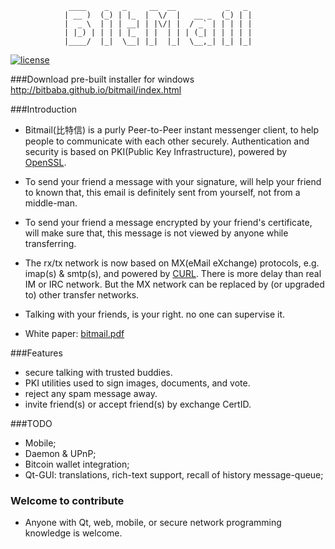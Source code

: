                  ____    _   _     __  __           _   _ 
                | __ )  (_) | |_  |  \/  |   __ _  (_) | |
                |  _ \  | | | __| | |\/| |  / _` | | | | |
                | |_) | | | | |_  | |  | | | (_| | | | | |
                |____/  |_|  \__| |_|  |_|  \__,_| |_| |_|

                
                

[![license](https://img.shields.io/badge/license-BSD-green.svg?style=flat)](https://github.com/imharrywu/bitmail/edit/master/LICENSE)

###Download pre-built installer for windows
http://bitbaba.github.io/bitmail/index.html

###Introduction
- Bitmail(比特信) is a purly Peer-to-Peer instant messenger client, to help people to communicate with each other securely. Authentication and security is based on PKI(Public Key Infrastructure), powered by [OpenSSL](https://github.com/openssl/openssl). 

- To send your friend a message with your signature, will help your friend to known that, this email is definitely sent from yourself, not from a middle-man.

- To send your friend a message encrypted by your friend's certificate, will make sure that, this message is not viewed by anyone while transferring.

- The rx/tx network is now based on MX(eMail eXchange) protocols, e.g. imap(s) & smtp(s), and powered by [CURL](https://github.com/bagder/curl). There is more delay than real IM or IRC network. But the MX network can be replaced by (or upgraded to) other transfer networks. 

- Talking with your friends, is your right. no one can supervise it.

- White paper: [bitmail.pdf](https://github.com/bitbaba/bitmail/doc/bitmail.pdf)
    
###Features
- secure talking with trusted buddies.
- PKI utilities used to sign images, documents, and vote.
- reject any spam message away.
- invite friend(s) or accept friend(s) by exchange CertID.

###TODO
- Mobile;
- Daemon & UPnP;
- Bitcoin wallet integration;
- Qt-GUI: translations, rich-text support, recall of history message-queue;


### Welcome to contribute
- Anyone with Qt, web, mobile, or secure network programming knowledge is welcome.
                           
